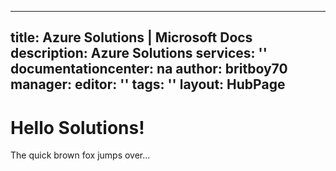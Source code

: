 ---
title: Azure Solutions | Microsoft Docs
description: Azure Solutions
services: ''
documentationcenter: na
author: britboy70
manager: 
editor: ''
tags: ''
layout: HubPage
--

# Hello Solutions!

The quick brown fox jumps over...